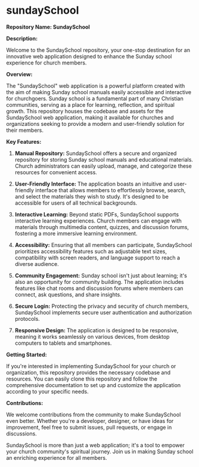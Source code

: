 # sundaySchool
**Repository Name: SundaySchool**

**Description:**

Welcome to the SundaySchool repository, your one-stop destination for an innovative web application designed to enhance the Sunday school experience for church members. 

**Overview:**

The "SundaySchool" web application is a powerful platform created with the aim of making Sunday school manuals easily accessible and interactive for churchgoers. Sunday school is a fundamental part of many Christian communities, serving as a place for learning, reflection, and spiritual growth. This repository houses the codebase and assets for the SundaySchool web application, making it available for churches and organizations seeking to provide a modern and user-friendly solution for their members.

**Key Features:**

1. **Manual Repository:** SundaySchool offers a secure and organized repository for storing Sunday school manuals and educational materials. Church administrators can easily upload, manage, and categorize these resources for convenient access.

2. **User-Friendly Interface:** The application boasts an intuitive and user-friendly interface that allows members to effortlessly browse, search, and select the materials they wish to study. It's designed to be accessible for users of all technical backgrounds.

3. **Interactive Learning:** Beyond static PDFs, SundaySchool supports interactive learning experiences. Church members can engage with materials through multimedia content, quizzes, and discussion forums, fostering a more immersive learning environment.

4. **Accessibility:** Ensuring that all members can participate, SundaySchool prioritizes accessibility features such as adjustable text sizes, compatibility with screen readers, and language support to reach a diverse audience.

5. **Community Engagement:** Sunday school isn't just about learning; it's also an opportunity for community building. The application includes features like chat rooms and discussion forums where members can connect, ask questions, and share insights.

6. **Secure Login:** Protecting the privacy and security of church members, SundaySchool implements secure user authentication and authorization protocols.

7. **Responsive Design:** The application is designed to be responsive, meaning it works seamlessly on various devices, from desktop computers to tablets and smartphones.

**Getting Started:**

If you're interested in implementing SundaySchool for your church or organization, this repository provides the necessary codebase and resources. You can easily clone this repository and follow the comprehensive documentation to set up and customize the application according to your specific needs.

**Contributions:**

We welcome contributions from the community to make SundaySchool even better. Whether you're a developer, designer, or have ideas for improvement, feel free to submit issues, pull requests, or engage in discussions.

SundaySchool is more than just a web application; it's a tool to empower your church community's spiritual journey. Join us in making Sunday school an enriching experience for all members.
